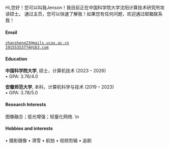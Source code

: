 
 Hi,您好！您可以叫我Jenson！我目前正在中国科学院大学沈阳计算技术研究所攻读硕士。
 通过主页，您可以快速了解我！如果您有任何问题，欢迎通过邮箱联系我！

#### Email  
<code>zhansheng23@mails.ucas.ac.cn</code>  
<code>19155353774@163.com</code>

#### Education  
**中国科学院大学**, 硕士，计算机技术 (2023 – 2026)  
• GPA: 3.76/4.0  

**安徽师范大学**, 本科，计算机科学与技术 (2019 – 2023)  
• GPA: 3.78/5.0  

#### Research Interests  
图像融合；低光增强；轻量化网络.
\n
#### Hobbies and interests  
• 摄影摄像   • 滑雪   • 航拍   • 视频剪辑   • 追剧
